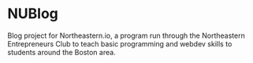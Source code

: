 NUBlog
=======

Blog project for Northeastern.io, a program run through the Northeastern Entrepreneurs Club 
to teach basic programming and webdev skills to students around the Boston area.